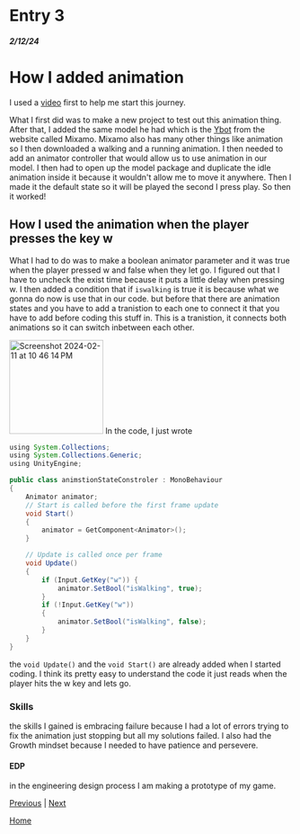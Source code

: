 # Entry 3
##### 2/12/24

# How I added animation

I used a [video](https://youtu.be/FF6kezDQZ7s?list=TLPQMTEwMjIwMjSsCN0sWIbRhQ) first to help me start this journey.

What I first did was to make a new project to test out this animation thing. After that, I added the same model he had which is the [Ybot](https://www.mixamo.com/#/?page=1&query=Ybot&type=Character) from the website called Mixamo. Mixamo also has many other things like animation so I then downloaded a walking and a running animation. I then needed to add an animator controller that would allow us to use animation in our model. I then had to open up the model package and duplicate the idle animation inside it because it wouldn't allow me to move it anywhere. Then I made it the default state so it will be played the second I press play. So then it worked!

## How I used the animation when the player presses the key w

What I had to do was to make a boolean animator parameter and it was true when the player pressed w and false when they let go. I figured out that I have to uncheck the exist time because it puts a little delay when pressing w. I then added a condition that if `iswalking` is true it is because what we gonna do now is use that in our code. but before that there are animation states and you have to add a tranistion to each one to connect it that you have to add before coding this stuff in. This is a tranistion, it connects both animations so it can switch inbetween each other.

<img width="167" alt="Screenshot 2024-02-11 at 10 46 14 PM" src="https://github.com/Safen2614/apcsa-freedom-project/assets/91745058/e4d105f1-3b36-4eea-9c13-745e65228ac5">
In the code, I just wrote   

```java
using System.Collections;
using System.Collections.Generic;
using UnityEngine;

public class animstionStateConstroler : MonoBehaviour
{
    Animator animator;
    // Start is called before the first frame update
    void Start()
    {
        animator = GetComponent<Animator>();
    }

    // Update is called once per frame
    void Update()
    {
        if (Input.GetKey("w")) {
            animator.SetBool("isWalking", true);
        }
        if (!Input.GetKey("w"))
        {
            animator.SetBool("isWalking", false);
        }
    }
}
```
the `void Update()` and the `void Start()` are already added when I started coding. I think its pretty easy to understand the code it just reads when the player hits the w key and lets go. 

### Skills
the skills I gained is embracing failure because I had a lot of errors trying to fix the animation just stopping but all my solutions failed. I also had the Growth mindset because I needed to have patience and persevere. 

#### EDP
in the engineering design process I am making a prototype of my game.

[Previous](entry02.md) | [Next](entry04.md)

[Home](../README.md)
